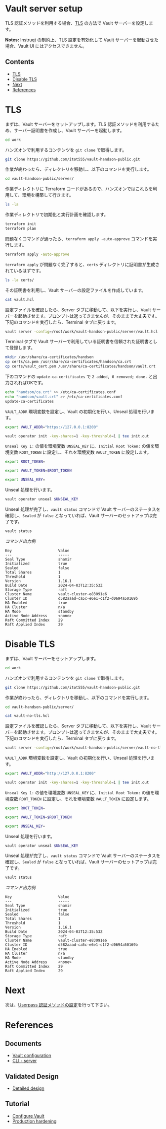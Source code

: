 # Vault server setup

TLS 認証メソッドを利用する場合、[TLS](#tls) の方法で Vault サーバーを設定します。

**Notes:** Instruqt の制約上、TLS 設定を有効化して Vault サーバーを起動させた場合、Vault UI にはアクセスできません。

## Contents

- [TLS](#tls)
- [Disable TLS](#disable-tls)
- [Next](#next)
- [References](#references)

# TLS

まずは、Vault サーバーをセットアップします。TLS 認証メソッドを利用するため、サーバー証明書を作成し、Vault サーバーを起動します。

```bash
cd work
```

ハンズオンで利用するコンテンツを `git clone` で取得します。

```bash
git clone https://github.com/itot555/vault-handson-public.git
```

作業が終わったら、ディレクトリを移動し、以下のコマンドを実行します。

```bash
cd vault-handson-public/server/
```

作業ディレクトリに Terraform コードがあるので、ハンズオンではこれらを利用して、環境を構築して行きます。

```bash
ls -la
```

作業ディレクトリで初期化と実行計画を確認します。

```bash
terraform init
terraform plan
```

問題なくコマンドが通ったら、`terraform apply -auto-approve` コマンドを実行します。

```bash
terraform apply -auto-approve
```

`terraform apply` が問題なく完了すると、`certs` ディレクトリに証明書が生成されているはずです。

```bash
ls -la certs/
```

その証明書を利用し、Vault サーバーの設定ファイルを作成しています。

```bash
cat vault.hcl
```

設定ファイルを確認したら、Server タブに移動して、以下を実行し、Vault サーバーを起動させます。プロンプトは返ってきませんが、そのままで大丈夫です。下記のコマンドを実行したら、Terminal タブに戻ります。

```bash
vault server -config=/root/work/vault-handson-public/server/vault.hcl
```

Terminal タブで Vault サーバーで利用している証明書を信頼された証明書として登録します。

```bash
mkdir /usr/share/ca-certificates/handson
cp certs/ca.pem /usr/share/ca-certificates/handson/ca.crt
cp certs/vault_cert.pem /usr/share/ca-certificates/handson/vault.crt
```

下のコマンドの `update-ca-certificates` で `2 added, 0 removed; done.` と出力されればOKです。

```bash
echo "handson/ca.crt" >> /etc/ca-certificates.conf
echo "handson/vault.crt" >> /etc/ca-certificates.conf
update-ca-certificates
```

`VAULT_ADDR` 環境変数を設定し、Vault の初期化を行い、Unseal 処理を行います。

```bash
export VAULT_ADDR="https://127.0.0.1:8200"
```

```bash
vault operator init -key-shares=1 -key-threshold=1 | tee init.out
```

`Unseal Key 1:` の値を環境変数 `UNSEAL_KEY` に、`Initial Root Token:` の値を環境変数 `ROOT_TOKEN` に設定し、それを環境変数 `VAULT_TOKEN` に設定します。

```bash
export ROOT_TOKEN=
```
```bash
export VAULT_TOKEN=$ROOT_TOKEN
```
```bash
export UNSEAL_KEY=
```

Unseal 処理を行います。

```bash
vault operator unseal $UNSEAL_KEY
```

Unseal 処理が完了し、`vault status` コマンドで Vault サーバーのステータスを確認し、`Sealed` が `false` となっていれば、Vault サーバーのセットアップは完了です。

```bash
vault status
```

*コマンド出力例*
```console
Key                     Value
---                     -----
Seal Type               shamir
Initialized             true
Sealed                  false
Total Shares            1
Threshold               1
Version                 1.16.1
Build Date              2024-04-03T12:35:53Z
Storage Type            raft
Cluster Name            vault-cluster-e83091e6
Cluster ID              d582aaad-ca5c-e6e1-c1f2-d0694a50169b
HA Enabled              true
HA Cluster              n/a
HA Mode                 standby
Active Node Address     <none>
Raft Committed Index    29
Raft Applied Index      29
```

# Disable TLS

まずは、Vault サーバーをセットアップします。

```bash
cd work
```

ハンズオンで利用するコンテンツを `git clone` で取得します。

```bash
git clone https://github.com/itot555/vault-handson-public.git
```

作業が終わったら、ディレクトリを移動し、以下のコマンドを実行します。

```bash
cd vault-handson-public/server/
```
```bash
cat vault-no-tls.hcl
```

設定ファイルを確認したら、Server タブに移動して、以下を実行し、Vault サーバーを起動させます。プロンプトは返ってきませんが、そのままで大丈夫です。下記のコマンドを実行したら、Terminal タブに戻ります。

```bash
vault server -config=/root/work/vault-handson-public/server/vault-no-tls.hcl
```

`VAULT_ADDR` 環境変数を設定し、Vault の初期化を行い、Unseal 処理を行います。

```bash
export VAULT_ADDR="http://127.0.0.1:8200"
```

```bash
vault operator init -key-shares=1 -key-threshold=1 | tee init.out
```

`Unseal Key 1:` の値を環境変数 `UNSEAL_KEY` に、`Initial Root Token:` の値を環境変数 `ROOT_TOKEN` に設定し、それを環境変数 `VAULT_TOKEN` に設定します。

```bash
export ROOT_TOKEN=
```
```bash
export VAULT_TOKEN=$ROOT_TOKEN
```
```bash
export UNSEAL_KEY=
```

Unseal 処理を行います。

```bash
vault operator unseal $UNSEAL_KEY
```

Unseal 処理が完了し、`vault status` コマンドで Vault サーバーのステータスを確認し、`Sealed` が `false` となっていれば、Vault サーバーのセットアップは完了です。

```bash
vault status
```

*コマンド出力例*
```console
Key                     Value
---                     -----
Seal Type               shamir
Initialized             true
Sealed                  false
Total Shares            1
Threshold               1
Version                 1.16.1
Build Date              2024-04-03T12:35:53Z
Storage Type            raft
Cluster Name            vault-cluster-e83091e6
Cluster ID              d582aaad-ca5c-e6e1-c1f2-d0694a50169b
HA Enabled              true
HA Cluster              n/a
HA Mode                 standby
Active Node Address     <none>
Raft Committed Index    29
Raft Applied Index      29
```

# Next

次は、[Userpass 認証メソッドの設定](https://github.com/itot555/vault-handson-public/tree/main/auth-userpass)を行って下さい。

# References

## Documents

- [Vault configuration](https://developer.hashicorp.com/vault/docs/configuration)
- [CLI - server](https://developer.hashicorp.com/vault/docs/commands/server)

## Validated Design

- [Detailed design](https://developer.hashicorp.com/validated-designs/vault-solution-design-guides-vault-enterprise/detailed-design)

## Tutorial

- [Configure Vault](https://developer.hashicorp.com/vault/tutorials/operations/configure-vault)
- [Production hardening](https://developer.hashicorp.com/vault/tutorials/operations/production-hardening)